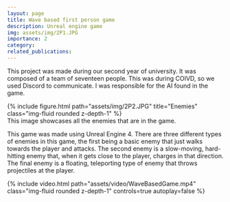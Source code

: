 ```yaml
---
layout: page
title: Wave based first person game
description: Unreal engine game
img: assets/img/2P1.JPG
importance: 2
category:
related_publications:
---
```


This project was made during our second year of university. It was composed of a team of seventeen people. This was during COIVD, so we used Discord to communicate. I was responsible for the AI found in the game.

<div class="row">
    <div class="col-sm mt-3 mt-md-0">
        {% include figure.html path="assets/img/2P2.JPG" title="Enemies" class="img-fluid rounded z-depth-1" %}
    </div>
</div>
<div class="caption">
    This image showcases all the enemies that are in the game.
</div>

This game was made using Unreal Engine 4. There are three different types of enemies in this game, the first being a basic enemy that just walks towards the player and attacks. The second enemy is a slow-moving, hard-hitting enemy that, when it gets close to the player, charges in that direction. The final enemy is a floating, teleporting type of enemy that throws projectiles at the player.

<div class="row mt-3">
    <div class="col-sm mt-3 mt-md-0">
        {% include video.html path="assets/video/WaveBasedGame.mp4" class="img-fluid rounded z-depth-1" controls=true autoplay=false %}
    </div>
</div>
